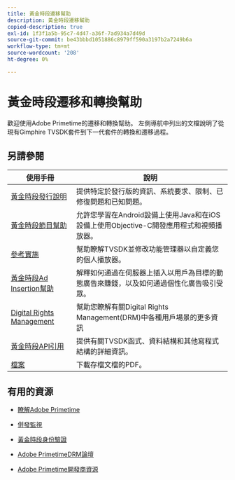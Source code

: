 ```yaml
---
title: 黃金時段遷移幫助
description: 黃金時段遷移幫助
copied-description: true
exl-id: 1f3f1a5b-95c7-4d47-a36f-7ad934a7d49d
source-git-commit: be43bbbd1051886c8979ff590a3197b2a7249b6a
workflow-type: tm+mt
source-wordcount: '208'
ht-degree: 0%

---
```


# 黃金時段遷移和轉換幫助

歡迎使用Adobe Primetime的遷移和轉換幫助。 左側導航中列出的文檔說明了從現有Gimphire TVSDK套件到下一代套件的轉換和遷移過程。

## 另請參閱

| 使用手冊 | 說明 |
|--- |--- |
| [黃金時段發行說明](/help/release-notes/home.md) | 提供特定於發行版的資訊、系統要求、限制、已修復問題和已知問題。 |
| [黃金時段節目幫助](/help/programming/home.md) | 允許您學習在Android設備上使用Java和在iOS設備上使用Objective-C開發應用程式和視頻播放器。 |
| [參考實施](/help/android-reference-implementation/home.md) | 幫助瞭解TVSDK並修改功能管理器以自定義您的個人播放器。 |
| [黃金時段Ad Insertion幫助](/help/primetime-ad-insertion/home.md) | 解釋如何通過在伺服器上插入以用戶為目標的動態廣告來賺錢，以及如何通過個性化廣告吸引受眾。 |
| [Digital Rights Management](/help/digital-rights-management/home.md) | 幫助您瞭解有關Digital Rights Management(DRM)中各種用戶場景的更多資訊 |
| [黃金時段API引用](/help/reference/api-references.md) | 提供有關TVSDK函式、資料結構和其他寫程式結構的詳細資訊。 |
| [檔案](https://helpx.adobe.com/primetime/archives.html) | 下載存檔文檔的PDF。 |

## 有用的資源

* [瞭解Adobe Primetime](https://www.adobe.com/in/marketing/primetime.html)

* [併發監視](https://tve.helpdocsonline.com/concurrency-monitoring-introduction)

* [黃金時段身份驗證](https://tve.helpdocsonline.com/home)

* [Adobe PrimetimeDRM論壇](https://forums.adobe.com/community/adobe_access)

* [Adobe Primetime開發商資源](https://www.adobe.com/devnet/primetime.html)
